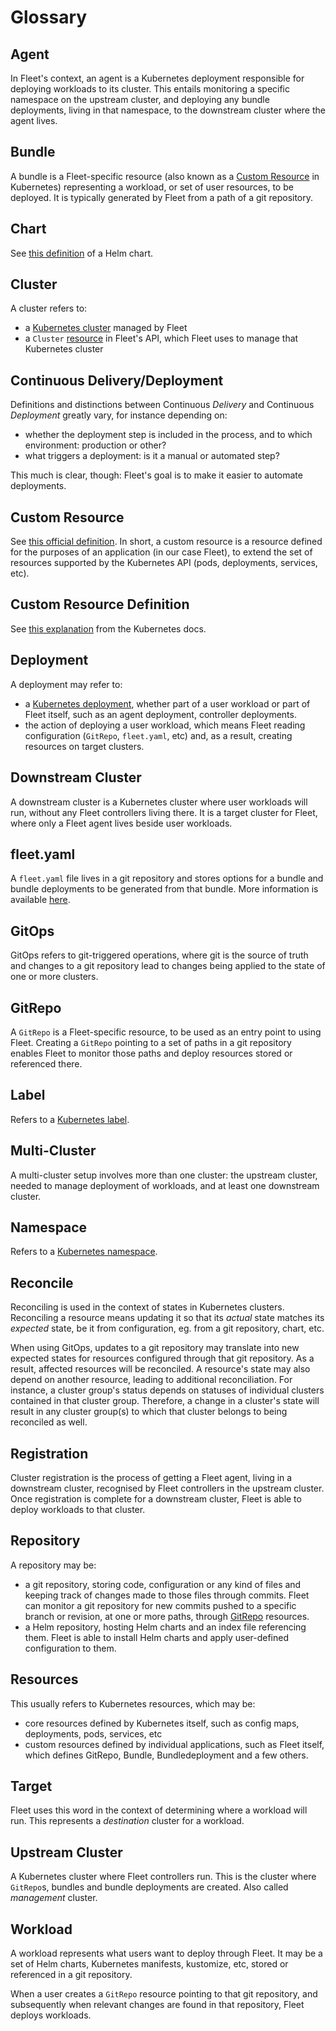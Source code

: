 # Glossary


## Agent

In Fleet's context, an agent is a Kubernetes deployment responsible for deploying workloads to its cluster.
This entails monitoring a specific namespace on the upstream cluster, and deploying any bundle deployments, living in that namespace, to the downstream cluster where the agent lives.

## Bundle

A bundle is a Fleet-specific resource (also known as a [Custom Resource](https://kubernetes.io/docs/concepts/extend-kubernetes/api-extension/custom-resources/) in Kubernetes) representing a workload, or set of user resources, to be deployed. It is typically generated by Fleet from a path of a git repository.

## Chart

See [this definition](https://helm.sh/docs/topics/charts/) of a Helm chart.

## Cluster

A cluster refers to:
* a [Kubernetes cluster](https://kubernetes.io/docs/concepts/architecture/) managed by Fleet
* a `Cluster` [resource](https://github.com/rancher/fleet/blob/main/pkg/apis/fleet.cattle.io/v1alpha1/cluster_types.go#L59) in Fleet's API, which Fleet uses to manage that Kubernetes cluster

## Continuous Delivery/Deployment

Definitions and distinctions between Continuous _Delivery_ and Continuous _Deployment_ greatly vary, for instance
depending on:
* whether the deployment step is included in the process, and to which environment: production or other?
* what triggers a deployment: is it a manual or automated step?

This much is clear, though: Fleet's goal is to make it easier to automate deployments.

## Custom Resource

See [this official definition](https://kubernetes.io/docs/concepts/extend-kubernetes/api-extension/custom-resources/).
In short, a custom resource is a resource defined for the purposes of an application (in our case Fleet), to extend the set of resources supported by the Kubernetes API (pods, deployments, services, etc).

## Custom Resource Definition

See [this explanation](https://kubernetes.io/docs/concepts/extend-kubernetes/api-extension/custom-resources/#customresourcedefinitions) from the Kubernetes docs.

## Deployment

A deployment may refer to:
* a [Kubernetes deployment](https://kubernetes.io/docs/reference/kubernetes-api/workload-resources/deployment-v1/),
whether part of a user workload or part of Fleet itself, such as an agent deployment, controller deployments.
* the action of deploying a user workload, which means Fleet reading configuration (`GitRepo`, `fleet.yaml`, etc) and,
as a result, creating resources on target clusters.

## Downstream Cluster

A downstream cluster is a Kubernetes cluster where user workloads will run, without any Fleet controllers living there. It is a target cluster for Fleet, where only a Fleet agent lives beside user workloads.

## fleet.yaml

A `fleet.yaml` file lives in a git repository and stores options for a bundle and bundle deployments to be generated from that bundle. More information is available [here](./ref-fleet-yaml.md).

## GitOps

GitOps refers to git-triggered operations, where git is the source of truth and changes to a git repository lead to
changes being applied to the state of one or more clusters.

## GitRepo

A `GitRepo` is a Fleet-specific resource, to be used as an entry point to using Fleet.
Creating a `GitRepo` pointing to a set of paths in a git repository enables Fleet to monitor those paths and deploy resources stored or referenced there.

## Label

Refers to a [Kubernetes label](https://kubernetes.io/docs/concepts/overview/working-with-objects/labels/).

## Multi-Cluster

A multi-cluster setup involves more than one cluster: the upstream cluster, needed to manage deployment of workloads, and at least one downstream cluster.

## Namespace

Refers to a [Kubernetes namespace](https://kubernetes.io/docs/concepts/overview/working-with-objects/namespaces/).

## Reconcile

Reconciling is used in the context of states in Kubernetes clusters. Reconciling a resource means updating it so that its _actual_ state matches its _expected_ state, be it from configuration, eg. from a git repository, chart, etc.

When using GitOps, updates to a git repository may translate into new expected states for resources configured through that git repository. As a result, affected resources will be reconciled.
A resource's state may also depend on another resource, leading to additional reconciliation. For instance, a cluster group's status depends on statuses of individual clusters contained in that cluster group. Therefore, a change in a cluster's state will result in any cluster group(s) to which that cluster belongs to being reconciled as well.

## Registration

Cluster registration is the process of getting a Fleet agent, living in a downstream cluster, recognised by Fleet controllers in the upstream cluster.
Once registration is complete for a downstream cluster, Fleet is able to deploy workloads to that cluster.

## Repository

A repository may be:
* a git repository, storing code, configuration or any kind of files and keeping track of changes made to those files
through commits. Fleet can monitor a git repository for new commits pushed to a specific branch or revision, at one or
more paths, through [GitRepo](./gitrepo-add.md) resources.
* a Helm repository, hosting Helm charts and an index file referencing them. Fleet is able to install Helm charts and
apply user-defined configuration to them.

## Resources

This usually refers to Kubernetes resources, which may be:
* core resources defined by Kubernetes itself, such as config maps, deployments, pods, services, etc
* custom resources defined by individual applications, such as Fleet itself, which defines GitRepo, Bundle,
Bundledeployment and a few others.

## Target

Fleet uses this word in the context of determining where a workload will run. This represents a _destination_ cluster for a workload.

## Upstream Cluster

A Kubernetes cluster where Fleet controllers run. This is the cluster where `GitRepo`s, bundles and bundle deployments are created.
Also called _management_ cluster.

## Workload

A workload represents what users want to deploy through Fleet. It may be a set of Helm charts, Kubernetes manifests, kustomize, etc, stored or referenced in a git repository.

When a user creates a `GitRepo` resource pointing to that git repository, and subsequently when relevant changes are found in that repository, Fleet deploys workloads.
